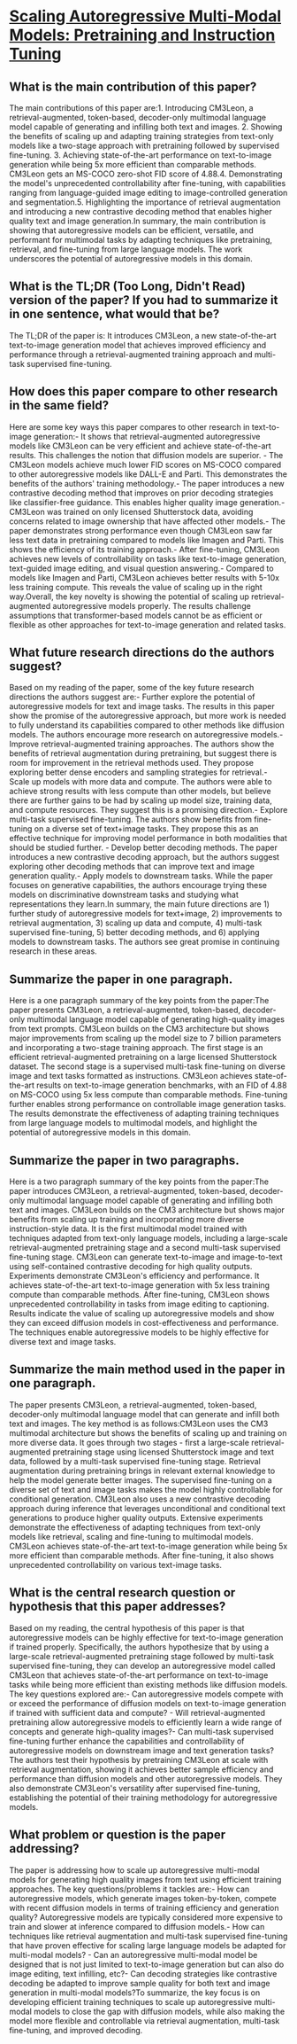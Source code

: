 # [Scaling Autoregressive Multi-Modal Models: Pretraining and Instruction   Tuning](https://arxiv.org/abs/2309.02591)

## What is the main contribution of this paper?

The main contributions of this paper are:1. Introducing CM3Leon, a retrieval-augmented, token-based, decoder-only multimodal language model capable of generating and infilling both text and images. 2. Showing the benefits of scaling up and adapting training strategies from text-only models like a two-stage approach with pretraining followed by supervised fine-tuning. 3. Achieving state-of-the-art performance on text-to-image generation while being 5x more efficient than comparable methods. CM3Leon gets an MS-COCO zero-shot FID score of 4.88.4. Demonstrating the model's unprecedented controllability after fine-tuning, with capabilities ranging from language-guided image editing to image-controlled generation and segmentation.5. Highlighting the importance of retrieval augmentation and introducing a new contrastive decoding method that enables higher quality text and image generation.In summary, the main contribution is showing that autoregressive models can be efficient, versatile, and performant for multimodal tasks by adapting techniques like pretraining, retrieval, and fine-tuning from large language models. The work underscores the potential of autoregressive models in this domain.


## What is the TL;DR (Too Long, Didn't Read) version of the paper? If you had to summarize it in one sentence, what would that be?

The TL;DR of the paper is: It introduces CM3Leon, a new state-of-the-art text-to-image generation model that achieves improved efficiency and performance through a retrieval-augmented training approach and multi-task supervised fine-tuning.


## How does this paper compare to other research in the same field?

Here are some key ways this paper compares to other research in text-to-image generation:- It shows that retrieval-augmented autoregressive models like CM3Leon can be very efficient and achieve state-of-the-art results. This challenges the notion that diffusion models are superior. - The CM3Leon models achieve much lower FID scores on MS-COCO compared to other autoregressive models like DALL-E and Parti. This demonstrates the benefits of the authors' training methodology.- The paper introduces a new contrastive decoding method that improves on prior decoding strategies like classifier-free guidance. This enables higher quality image generation.- CM3Leon was trained on only licensed Shutterstock data, avoiding concerns related to image ownership that have affected other models.- The paper demonstrates strong performance even though CM3Leon saw far less text data in pretraining compared to models like Imagen and Parti. This shows the efficiency of its training approach.- After fine-tuning, CM3Leon achieves new levels of controllability on tasks like text-to-image generation, text-guided image editing, and visual question answering.- Compared to models like Imagen and Parti, CM3Leon achieves better results with 5-10x less training compute. This reveals the value of scaling up in the right way.Overall, the key novelty is showing the potential of scaling up retrieval-augmented autoregressive models properly. The results challenge assumptions that transformer-based models cannot be as efficient or flexible as other approaches for text-to-image generation and related tasks.


## What future research directions do the authors suggest?

Based on my reading of the paper, some of the key future research directions the authors suggest are:- Further explore the potential of autoregressive models for text and image tasks. The results in this paper show the promise of the autoregressive approach, but more work is needed to fully understand its capabilities compared to other methods like diffusion models. The authors encourage more research on autoregressive models.- Improve retrieval-augmented training approaches. The authors show the benefits of retrieval augmentation during pretraining, but suggest there is room for improvement in the retrieval methods used. They propose exploring better dense encoders and sampling strategies for retrieval.- Scale up models with more data and compute. The authors were able to achieve strong results with less compute than other models, but believe there are further gains to be had by scaling up model size, training data, and compute resources. They suggest this is a promising direction.- Explore multi-task supervised fine-tuning. The authors show benefits from fine-tuning on a diverse set of text+image tasks. They propose this as an effective technique for improving model performance in both modalities that should be studied further. - Develop better decoding methods. The paper introduces a new contrastive decoding approach, but the authors suggest exploring other decoding methods that can improve text and image generation quality.- Apply models to downstream tasks. While the paper focuses on generative capabilities, the authors encourage trying these models on discriminative downstream tasks and studying what representations they learn.In summary, the main future directions are 1) further study of autoregressive models for text+image, 2) improvements to retrieval augmentation, 3) scaling up data and compute, 4) multi-task supervised fine-tuning, 5) better decoding methods, and 6) applying models to downstream tasks. The authors see great promise in continuing research in these areas.


## Summarize the paper in one paragraph.

Here is a one paragraph summary of the key points from the paper:The paper presents CM3Leon, a retrieval-augmented, token-based, decoder-only multimodal language model capable of generating high-quality images from text prompts. CM3Leon builds on the CM3 architecture but shows major improvements from scaling up the model size to 7 billion parameters and incorporating a two-stage training approach. The first stage is an efficient retrieval-augmented pretraining on a large licensed Shutterstock dataset. The second stage is a supervised multi-task fine-tuning on diverse image and text tasks formatted as instructions. CM3Leon achieves state-of-the-art results on text-to-image generation benchmarks, with an FID of 4.88 on MS-COCO using 5x less compute than comparable methods. Fine-tuning further enables strong performance on controllable image generation tasks. The results demonstrate the effectiveness of adapting training techniques from large language models to multimodal models, and highlight the potential of autoregressive models in this domain.


## Summarize the paper in two paragraphs.

Here is a two paragraph summary of the key points from the paper:The paper introduces CM3Leon, a retrieval-augmented, token-based, decoder-only multimodal language model capable of generating and infilling both text and images. CM3Leon builds on the CM3 architecture but shows major benefits from scaling up training and incorporating more diverse instruction-style data. It is the first multimodal model trained with techniques adapted from text-only language models, including a large-scale retrieval-augmented pretraining stage and a second multi-task supervised fine-tuning stage. CM3Leon can generate text-to-image and image-to-text using self-contained contrastive decoding for high quality outputs. Experiments demonstrate CM3Leon's efficiency and performance. It achieves state-of-the-art text-to-image generation with 5x less training compute than comparable methods. After fine-tuning, CM3Leon shows unprecedented controllability in tasks from image editing to captioning. Results indicate the value of scaling up autoregressive models and show they can exceed diffusion models in cost-effectiveness and performance. The techniques enable autoregressive models to be highly effective for diverse text and image tasks.


## Summarize the main method used in the paper in one paragraph.

The paper presents CM3Leon, a retrieval-augmented, token-based, decoder-only multimodal language model that can generate and infill both text and images. The key method is as follows:CM3Leon uses the CM3 multimodal architecture but shows the benefits of scaling up and training on more diverse data. It goes through two stages - first a large-scale retrieval-augmented pretraining stage using licensed Shutterstock image and text data, followed by a multi-task supervised fine-tuning stage. Retrieval augmentation during pretraining brings in relevant external knowledge to help the model generate better images. The supervised fine-tuning on a diverse set of text and image tasks makes the model highly controllable for conditional generation. CM3Leon also uses a new contrastive decoding approach during inference that leverages unconditional and conditional text generations to produce higher quality outputs. Extensive experiments demonstrate the effectiveness of adapting techniques from text-only models like retrieval, scaling and fine-tuning to multimodal models. CM3Leon achieves state-of-the-art text-to-image generation while being 5x more efficient than comparable methods. After fine-tuning, it also shows unprecedented controllability on various text-image tasks.


## What is the central research question or hypothesis that this paper addresses?

Based on my reading, the central hypothesis of this paper is that autoregressive models can be highly effective for text-to-image generation if trained properly. Specifically, the authors hypothesize that by using a large-scale retrieval-augmented pretraining stage followed by multi-task supervised fine-tuning, they can develop an autoregressive model called CM3Leon that achieves state-of-the-art performance on text-to-image tasks while being more efficient than existing methods like diffusion models. The key questions explored are:- Can autoregressive models compete with or exceed the performance of diffusion models on text-to-image generation if trained with sufficient data and compute? - Will retrieval-augmented pretraining allow autoregressive models to efficiently learn a wide range of concepts and generate high-quality images?- Can multi-task supervised fine-tuning further enhance the capabilities and controllability of autoregressive models on downstream image and text generation tasks?The authors test their hypothesis by pretraining CM3Leon at scale with retrieval augmentation, showing it achieves better sample efficiency and performance than diffusion models and other autoregressive models. They also demonstrate CM3Leon's versatility after supervised fine-tuning, establishing the potential of their training methodology for autoregressive models.


## What problem or question is the paper addressing?

The paper is addressing how to scale up autoregressive multi-modal models for generating high quality images from text using efficient training approaches. The key questions/problems it tackles are:- How can autoregressive models, which generate images token-by-token, compete with recent diffusion models in terms of training efficiency and generation quality? Autoregressive models are typically considered more expensive to train and slower at inference compared to diffusion models.- How can techniques like retrieval augmentation and multi-task supervised fine-tuning that have proven effective for scaling large language models be adapted for multi-modal models? - Can an autoregressive multi-modal model be designed that is not just limited to text-to-image generation but can also do image editing, text infilling, etc?- Can decoding strategies like contrastive decoding be adapted to improve sample quality for both text and image generation in multi-modal models?To summarize, the key focus is on developing efficient training techniques to scale up autoregressive multi-modal models to close the gap with diffusion models, while also making the model more flexible and controllable via retrieval augmentation, multi-task fine-tuning, and improved decoding.
